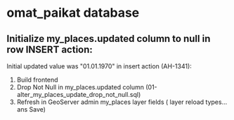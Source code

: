 # omat_paikat database

## Initialize my_places.updated column to null in row INSERT action:

Initial updated value was "01.01.1970" in insert action (AH-1341):

1. Build frontend
2. Drop Not Null in my_places.updated column (01-alter_my_places_update_drop_not_null.sql)
3. Refresh in GeoServer admin my_places layer fields ( layer reload types...  ans Save)

